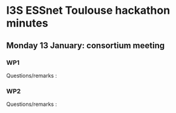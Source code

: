 # I3S ESSnet Toulouse hackathon minutes


## Monday 13 January: consortium meeting

### WP1

Questions/remarks :


### WP2

Questions/remarks :
